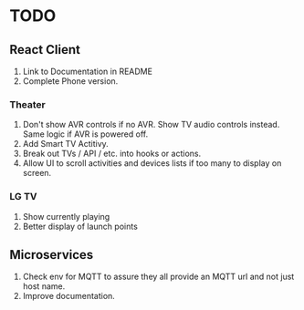 # TODO

## React Client
1) Link to Documentation in README
2) Complete Phone version.

### Theater
1) Don't show AVR controls if no AVR.  Show TV audio controls instead. Same logic if AVR is powered off.
2) Add Smart TV Actitivy.
3) Break out TVs / API / etc. into hooks or actions.
4) Allow UI to scroll activities and devices lists if too many to display on screen.

### LG TV
1) Show currently playing
2) Better display of launch points

## Microservices
1) Check env for MQTT to assure they all provide an MQTT url and not just host name.
2) Improve documentation.

